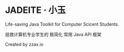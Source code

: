 # JADEITE · 小玉
Life-saving Java Toolkit for Computer Scicent Students.

拯救计算机专业学生的 极简化 常用 Java API 框架

Created by zzax.io
